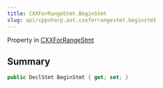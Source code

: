 ```yaml
---
title: CXXForRangeStmt.BeginStmt
slug: api/cppsharp.ast.cxxforrangestmt.beginstmt
---
```

Property in [CXXForRangeStmt](/api/cppsharp/ast/cxxforrangestmt)

## Summary



```csharp
public DeclStmt BeginStmt { get; set; }
```

